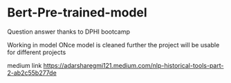 # Bert-Pre-trained-model
Question answer thanks to DPHI bootcamp

Working in model
ONce model is cleaned further the project will be usable for different projects

medium link 
https://adarsharegmi121.medium.com/nlp-historical-tools-part-2-ab2c55b277de
